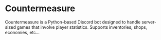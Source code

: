 # Countermeasure
Countermeasure is a Python-based Discord bot designed to handle server-sized games that involve player statistics. Supports inventories, shops, economies, etc...
